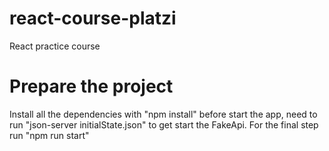 # react-course-platzi

React practice course

# Prepare the project

Install all the dependencies with "npm install"
before start the app, need to run "json-server initialState.json"
to get start the FakeApi.
For the final step run "npm run start"
